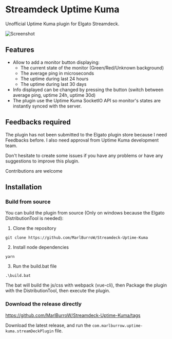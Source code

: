 # Streamdeck Uptime Kuma

Unofficial Uptime Kuma plugin for Elgato Streamdeck.

![Screenshot](https://i.imgur.com/hwNjDdi.png)

## Features

* Allow to add a monitor button displaying:
  * The current state of the monitor (Green/Red/Unknown background)
  * The average ping in microseconds
  * The uptime during last 24 hours
  * The uptime during last 30 days
* Info displayed can be changed by pressing the button (switch between average ping, uptime 24h, uptime 30d)
* The plugin use the Uptime Kuma SocketIO API so monitor's states are instantly synced with the server.

## Feedbacks required

The plugin has not been submitted to the Elgato plugin store because I need Feedbacks before.
I also need approval from Uptime Kuma development team.

Don't hesitate to create some issues if you have any problems or have any suggestions to improve this plugin.

Contributions are welcome

## Installation

### Build from source
You can build the plugin from source (Only on windows because the Elgato DistributionTool is needed):

1. Clone the repository

`git clone https://github.com/MarlBurroW/Streamdeck-Uptime-Kuma`

2. Install node dependencies

`yarn`

3. Run the build.bat file

`.\build.bat`

The bat will build the js/css with webpack (vue-cli), then Package the plugin with the DistributionTool, then execute the plugin.

### Download the release directly

https://github.com/MarlBurroW/Streamdeck-Uptime-Kuma/tags

Download the latest release, and run the `com.marlburrow.uptime-kuma.streamDeckPlugin` file.

